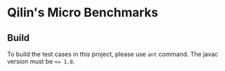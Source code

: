 # Qilin's Micro Benchmarks

## Build

To build the test cases in this project, please use `ant` command.
The javac version must be `<= 1.8`. 